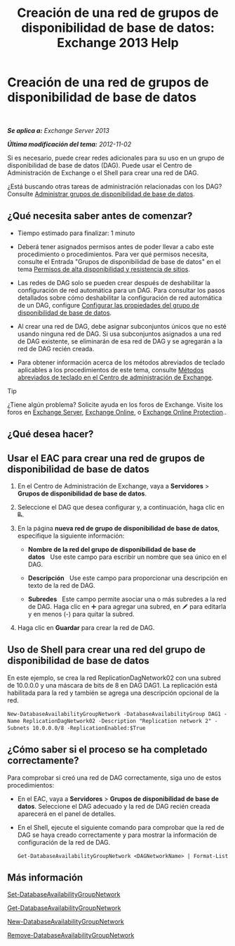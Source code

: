 ﻿---
title: 'Creación de una red de grupos de disponibilidad de base de datos: Exchange 2013 Help'
TOCTitle: Creación de una red de grupos de disponibilidad de base de datos
ms:assetid: 6caec7be-788a-4058-87a7-f31c575b870c
ms:mtpsurl: https://technet.microsoft.com/es-es/library/Dd298051(v=EXCHG.150)
ms:contentKeyID: 48268251
ms.date: 05/22/2018
mtps_version: v=EXCHG.150
ms.translationtype: MT
---

# Creación de una red de grupos de disponibilidad de base de datos

 

_**Se aplica a:** Exchange Server 2013_

_**Última modificación del tema:** 2012-11-02_

Si es necesario, puede crear redes adicionales para su uso en un grupo de disponibilidad de base de datos (DAG). Puede usar el Centro de Administración de Exchange o el Shell para crear una red de DAG.

¿Está buscando otras tareas de administración relacionadas con los DAG? Consulte [Administrar grupos de disponibilidad de base de datos](managing-database-availability-groups-exchange-2013-help.md).

## ¿Qué necesita saber antes de comenzar?

  - Tiempo estimado para finalizar: 1 minuto

  - Deberá tener asignados permisos antes de poder llevar a cabo este procedimiento o procedimientos. Para ver qué permisos necesita, consulte el Entrada "Grupos de disponibilidad de base de datos" en el tema [Permisos de alta disponibilidad y resistencia de sitios](high-availability-and-site-resilience-permissions-exchange-2013-help.md).

  - Las redes de DAG solo se pueden crear después de deshabilitar la configuración de red automática para un DAG. Para consultar los pasos detallados sobre cómo deshabilitar la configuración de red automática de un DAG, configure [Configurar las propiedades del grupo de disponibilidad de base de datos](configure-database-availability-group-properties-exchange-2013-help.md).

  - Al crear una red de DAG, debe asignar subconjuntos únicos que no esté usando ninguna red de DAG. Si usa subconjuntos asignados a una red de DAG existente, se eliminarán de esa red de DAG y se agregarán a la red de DAG recién creada.

  - Para obtener información acerca de los métodos abreviados de teclado aplicables a los procedimientos de este tema, consulte [Métodos abreviados de teclado en el Centro de administración de Exchange](keyboard-shortcuts-in-the-exchange-admin-center-exchange-online-protection-help.md).


> [!TIP]
> ¿Tiene algún problema? Solicite ayuda en los foros de Exchange. Visite los foros en <A href="https://go.microsoft.com/fwlink/p/?linkid=60612">Exchange Server</A>, <A href="https://go.microsoft.com/fwlink/p/?linkid=267542">Exchange Online</A>, o <A href="https://go.microsoft.com/fwlink/p/?linkid=285351">Exchange Online Protection</A>..



## ¿Qué desea hacer?

## Usar el EAC para crear una red de grupos de disponibilidad de base de datos

1.  En el Centro de Administración de Exchange, vaya a **Servidores** \> **Grupos de disponibilidad de base de datos**.

2.  Seleccione el DAG que desea configurar y, a continuación, haga clic en ![Agregar red de DAG](images/Dd298051.befcdc4e-7f7a-451d-a0a8-608c79f5d186(EXCHG.150).gif "Agregar red de DAG").

3.  En la página **nueva red de grupo de disponibilidad de base de datos**, especifique la siguiente información:
    
      - **Nombre de la red del grupo de disponibilidad de base de datos**   Use este campo para escribir un nombre que sea único en el DAG.
    
      - **Descripción**   Use este campo para proporcionar una descripción en texto de la red de DAG.
    
      - **Subredes**   Este campo permite asociar una o más subredes a la red de DAG. Haga clic en ![Agregar icono](images/JJ218640.c1e75329-d6d7-4073-a27d-498590bbb558(EXCHG.150).gif "Agregar icono") para agregar una subred, en ![Icono Editar](images/Bb124582.6f53ccb2-1f13-4c02-bea0-30690e6ea71d(EXCHG.150).gif "Icono Editar") para editarla y en menos (-) para quitar la subred.

4.  Haga clic en **Guardar** para crear la red de DAG.

## Uso de Shell para crear una red del grupo de disponibilidad de base de datos

En este ejemplo, se crea la red ReplicationDagNetwork02 con una subred de 10.0.0.0 y una máscara de bits de 8 en DAG DAG1. La replicación está habilitada para la red y también se agrega una descripción opcional de la red.

    New-DatabaseAvailabilityGroupNetwork -DatabaseAvailabilityGroup DAG1 -Name ReplicationDagNetwork02 -Description "Replication network 2" -Subnets 10.0.0.0/8 -ReplicationEnabled:$True

## ¿Cómo saber si el proceso se ha completado correctamente?

Para comprobar si creó una red de DAG correctamente, siga uno de estos procedimientos:

  - En el EAC, vaya a **Servidores** \> **Grupos de disponibilidad de base de datos**. Seleccione el DAG adecuado y la red de DAG recién creada aparecerá en el panel de detalles.

  - En el Shell, ejecute el siguiente comando para comprobar que la red de DAG se haya creado correctamente y para mostrar la información de configuración de la red de DAG.
    
        Get-DatabaseAvailabilityGroupNetwork <DAGNetworkName> | Format-List

## Más información

[Set-DatabaseAvailabilityGroupNetwork](https://technet.microsoft.com/es-es/library/dd298008\(v=exchg.150\))

[Get-DatabaseAvailabilityGroupNetwork](https://technet.microsoft.com/es-es/library/dd297938\(v=exchg.150\))

[New-DatabaseAvailabilityGroupNetwork](https://technet.microsoft.com/es-es/library/dd335225\(v=exchg.150\))

[Remove-DatabaseAvailabilityGroupNetwork](https://technet.microsoft.com/es-es/library/dd298131\(v=exchg.150\))

